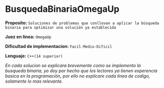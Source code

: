 # BusquedaBinariaOmegaUp

**Proposito:** `Soluciones de problemas que conllevan a aplicar la búsqueda binaria para optimizar una solución ya establecida`

**Juez en linea:** `OmegaUp`

**Dificultad de implementacion:** `Facil-Medio-Dificil`

**Lenguaje:** `C++(14 superior)`

_En cada solucion se explicara brevemente como se implemento la busqueda binaria, yo doy por hecho que los lectores ya tienen experencia basica en la programación, por ello no explicare cada linea de codigo, solamente lo mas relevante._
